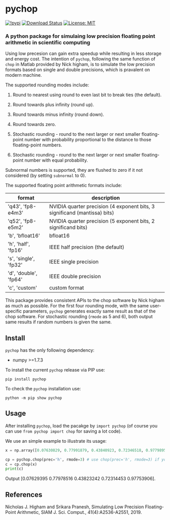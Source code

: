 # pychop

[![!pypi](https://img.shields.io/pypi/v/snnpy?color=purple)](https://pypi.org/project/pychop/)
[![Download Status](https://static.pepy.tech/badge/pychop)](https://pypi.org/project/pychop/)
[![License: MIT](https://img.shields.io/badge/License-MIT-yellow.svg)](https://opensource.org/licenses/MIT)

### A python package for simulaing low precision floating point arithmetic in scientific computing

Using low precesion can gain extra speedup while resulting in less storage and energy cost.  The intention of ``pychop``, following the same function of ``chop`` in Matlab provided by Nick higham, is to simulate the low precision formats based on single and double precisions, which is pravalent on modern machine. 


The supported rounding modes include:

1. Round to nearest using round to even last bit to break ties
  (the default).

2. Round towards plus infinity (round up).

3. Round towards minus infinity (round down).

4. Round towards zero.

5. Stochastic rounding - round to the next larger or next smaller
  floating-point number with probability proportional to
  the distance to those floating-point numbers.

6. Stochastic rounding - round to the next larger or next smaller 
  floating-point number with equal probability.

Subnormal numbers is supported, they are flushed to zero if it not considered (by setting `subnormal` to 0).

The supported floating point arithmetic formats include:

| format | description |
| ------------- | ------------- |
| 'q43', 'fp8-e4m3'         | NVIDIA quarter precision (4 exponent bits, 3 significand (mantissa) bits) |
| 'q52', 'fp8-e5m2'         | NVIDIA quarter precision (5 exponent bits, 2 significand bits) |
|  'b', 'bfloat16'          | bfloat16 |
|  'h', 'half', 'fp16'      | IEEE half precision (the default) |
|  's', 'single', 'fp32'    | IEEE single precision |
|  'd', 'double', 'fp64'    | IEEE double precision |
|  'c', 'custom'            | custom format |



This package provides consistent APIs to the chop software by Nick higham as much as possible.  For the first four rounding mode,  with the same user-specific parameters, ``pychop`` generates exactly same result as that of the chop software. For stochastic rounding (``rmode`` as 5 and 6), both output same results if random numbers is given the same. 

## Install

``pychop`` has the only following dependency:

- numpy >=1.7.3

To install the current ``pychop`` release via PIP use:

```pip install pychop```

To check the ``pychop`` installation use:

```python -m pip show pychop```


## Usage

After installing ``pychop``, load the pacakge by ```import pychop``` (of course you can use ```from pychop import chop``` for saving a lot code).

We use an simple example to illustrate its usage:


```Python
x = np.array([0.07630829, 0.77991879, 0.43840923, 0.72346518, 0.97798951]); 

cp = pychop.chop(prec='h', rmode=3) # use chop(prec='h', rmode=3) if you load with from pychop import chop
c = cp.chop(x)
print(c)
```

Output [0.07629395 0.77978516 0.43823242 0.72314453 0.97753906].


## References

Nicholas J. Higham and Srikara Pranesh, Simulating Low Precision Floating-Point Arithmetic, SIAM J. Sci. Comput., 41(4):A2536-A2551, 2019.
